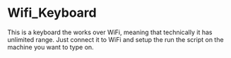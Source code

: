 # Wifi_Keyboard
This is a keyboard the works over WiFi, meaning that technically it has unlimited range. Just connect it to WiFi and setup the run the script on the machine you want to type on.

